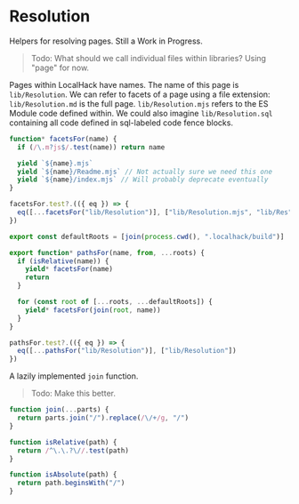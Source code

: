 # Resolution

Helpers for resolving pages. Still a Work in Progress.

> Todo: What should we call individual files within libraries? Using "page" for
> now.

Pages within LocalHack have names. The name of this page is `lib/Resolution`. We
can refer to facets of a page using a file extension: `lib/Resolution.md` is the
full page. `lib/Resolution.mjs` refers to the ES Module code defined within. We
could also imagine `lib/Resolution.sql` containing all code defined in
sql-labeled code fence blocks.

```mjs
function* facetsFor(name) {
  if (/\.m?js$/.test(name)) return name

  yield `${name}.mjs`
  yield `${name}/Readme.mjs` // Not actually sure we need this one
  yield `${name}/index.mjs` // Will probably deprecate eventually
}

facetsFor.test?.(({ eq }) => {
  eq([...facetsFor("lib/Resolution")], ["lib/Resolution.mjs", "lib/Res"])
})
```

```mjs
export const defaultRoots = [join(process.cwd(), ".localhack/build")]

export function* pathsFor(name, from, ...roots) {
  if (isRelative(name)) {
    yield* facetsFor(name)
    return
  }

  for (const root of [...roots, ...defaultRoots]) {
    yield* facetsFor(join(root, name))
  }
}

pathsFor.test?.(({ eq }) => {
  eq([...pathsFor("lib/Resolution")], ["lib/Resolution"])
})
```

A lazily implemented `join` function.

> Todo: Make this better.

```mjs
function join(...parts) {
  return parts.join("/").replace(/\/+/g, "/")
}

function isRelative(path) {
  return /^\.\.?\//.test(path)
}

function isAbsolute(path) {
  return path.beginsWith("/")
}
```
